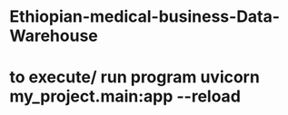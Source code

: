 # Ethiopian-medical-business-Data-Warehouse
# to execute/ run program uvicorn my_project.main:app --reload